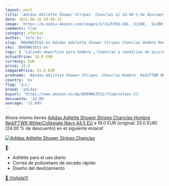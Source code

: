 ```yaml
---
layout: post
title: 'Adidas Adilette Shower Stripes  Chanclas al 24.00 % de descuento'
date: 2021-08-16 19:49:14
image: 'https://m.media-amazon.com/images/I/312h7bX-UdL._SL500_._SL400_.jpg'
comments: true
category: ofertas
author: 'tole.es'
slug: 'B089WG3552-es Adidas Adilette Shower Stripes Chanclas Hombre Red/FTWR...'
sku: 'B089WG3552-es'
tags: [ 'Calzado deportivo para hombre','Chanclas y sandalias de piscina para hombre','Zapatillas y calzado deportivo para hombre','Zapatos','Zapatos para hombre','Zapatos y complementos','adidas','chanclas', ]
actualPrice: 19.0 EUR
currency: EUR
price: 19.0
comparePrice: 25.0 EUR
prodname: 'Adidas Adilette Shower Stripes  Chanclas Hombre  Red/FTWR White/Collegiate Navy  44.5 EU'
country: 'es'
flag: '🇪🇸'
brand: 'adidas'
buyurl: 'https://www.amazon.es/dp/B089WG3552/?tag=tolees-21'
descuento: '24.00'
average: '17.995'
---
```


Ahora mismo tienes [Adidas Adilette Shower Stripes  Chanclas Hombre  Red/FTWR White/Collegiate Navy  44.5 EU](https://www.amazon.es/dp/B089WG3552/?tag=tolees-21) a 19.0 EUR (original: 25.0 EUR) (24.00 %  de descuento) en el siguiente enlace!

[![Adidas Adilette Shower Stripes  Chanclas](https://m.media-amazon.com/images/I/312h7bX-UdL._SL500_._SL400_.jpg)](https://www.amazon.es/dp/B089WG3552/?tag=tolees-21)

🔎:

- Adilette para el uso diario
- Correa de poliuretano de secado rápido
- Diseño del deslizamiento

[🛒 Visítala!!!](https://www.amazon.es/dp/B089WG3552/?tag=tolees-21)
